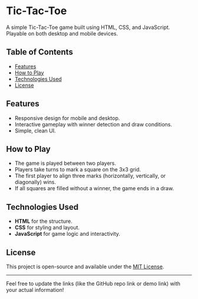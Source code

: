 # Tic-Tac-Toe


A simple Tic-Tac-Toe game built using HTML, CSS, and JavaScript. Playable on both desktop and mobile devices.

## Table of Contents
- [Features](#features)
- [How to Play](#how-to-play)
- [Technologies Used](#technologies-used)
- [License](#license)


## Features
- Responsive design for mobile and desktop.
- Interactive gameplay with winner detection and draw conditions.
- Simple, clean UI.


## How to Play
- The game is played between two players.
- Players take turns to mark a square on the 3x3 grid.
- The first player to align three marks (horizontally, vertically, or diagonally) wins.
- If all squares are filled without a winner, the game ends in a draw.

## Technologies Used
- **HTML** for the structure.
- **CSS** for styling and layout.
- **JavaScript** for game logic and interactivity.


## License
This project is open-source and available under the [MIT License](LICENSE).

---

Feel free to update the links (like the GitHub repo link or demo link) with your actual information!
